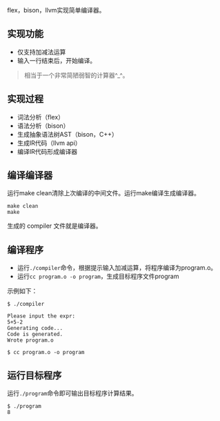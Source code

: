 flex，bison，llvm实现简单编译器。

## 实现功能

+ 仅支持加减法运算
+ 输入一行结束后，开始编译。

> 相当于一个非常简陋弱智的计算器^_^。


## 实现过程

+ 词法分析（flex）
+ 语法分析（bison）
+ 生成抽象语法树AST（bison，C++）
+ 生成IR代码（llvm api）
+ 编译IR代码形成编译器

## 编译编译器

运行make clean清除上次编译的中间文件。运行make编译生成编译器。

~~~
make clean
make
~~~

生成的 compiler 文件就是编译器。

## 编译程序

+ 运行`./compiler`命令，根据提示输入加减运算，将程序编译为program.o。
+ 运行`cc program.o -o program`，生成目标程序文件program

示例如下：

~~~
$ ./compiler

Please input the expr:
5+5-2
Generating code...
Code is generated.
Wrote program.o

$ cc program.o -o program
~~~

## 运行目标程序

运行`./program`命令即可输出目标程序计算结果。

~~~
$ ./program
8
~~~
